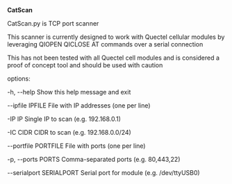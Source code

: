 **CatScan**

CatScan.py is TCP port scanner

This scanner is currently designed to work with Quectel cellular modules by leveraging QIOPEN QICLOSE AT commands over a serial connection

This has not been tested with all Quectel cell modules and is considered a proof of concept tool and should be used with caution



options:

  -h, --help              Show this help message and exit
  
  --ipfile IPFILE         File with IP addresses (one per line)
  
  -IP IP                  Single IP to scan (e.g. 192.168.0.1)
  
  -IC CIDR                CIDR to scan (e.g. 192.168.0.0/24)
  
  --portfile PORTFILE     File with ports (one per line)
  
  -p, --ports PORTS       Comma-separated ports (e.g. 80,443,22)
  
  --serialport SERIALPORT Serial port for module (e.g. /dev/ttyUSB0)


